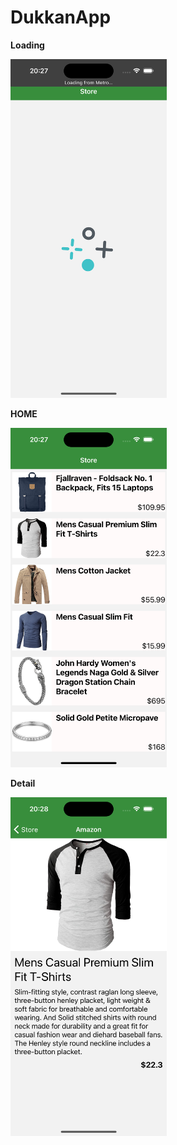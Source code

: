 # DukkanApp

**Loading**

<img src="photos/loading.png"  width="250">

**HOME**

<img src="photos/Product.png" width="250">

**Detail**

<img src="photos/Detail.png" width="250">

